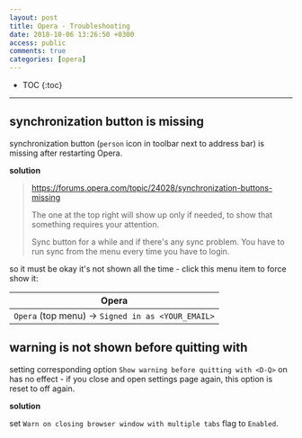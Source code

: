 ```yaml
---
layout: post
title: Opera - Troubleshooting
date: 2018-10-06 13:26:50 +0300
access: public
comments: true
categories: [opera]
---
```


<!-- @format -->

<!-- more -->

* TOC
{:toc}
<hr>

## synchronization button is missing

synchronization button (`person` icon in toolbar next to address bar) is missing
after restarting Opera.

**solution**

> <https://forums.opera.com/topic/24028/synchronization-buttons-missing>
>
> The one at the top right will show up only if needed, to show that something
> requires your attention.
>
> Sync button for a while and if there's any sync problem. You have to run sync
> from the menu every time you have to login.

so it must be okay it's not shown all the time - click this menu item to force
show it:

| Opera                                            |
| ------------------------------------------------ |
| `Opera` (top menu) → `Signed in as <YOUR_EMAIL>` |

## warning is not shown before quitting with <D-Q>

setting corresponding option `Show warning before quitting with <D-Q>` on has no
effect - if you close and open settings page again, this option is reset to off
again.

**solution**

set `Warn on closing browser window with multiple tabs` flag to `Enabled`.
